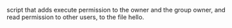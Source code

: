 script that adds execute permission to the owner and the group owner, and read permission to other users, to the file hello.
